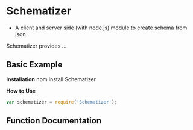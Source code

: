 Schematizer
=======

* A client and server side (with node.js) module to create schema from json.

Schematizer provides ...

Basic Example
-------------
**Installation**
npm install Schematizer

**How to Use**

```javascript
var schematizer = require('Schematizer');

```

Function Documentation
----------------------
